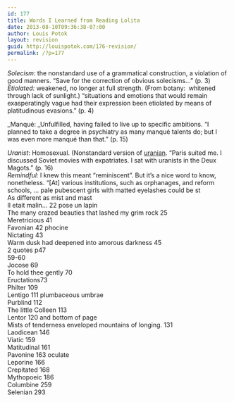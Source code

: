 ```yaml
---
id: 177
title: Words I Learned from Reading Lolita
date: 2013-08-10T09:36:38-07:00
author: Louis Potok
layout: revision
guid: http://louispotok.com/176-revision/
permalink: /?p=177
---
```

<div>
  <em>Solecism</em>: the nonstandard use of a grammatical construction, a violation of good manners. &#8220;Save for the correction of obvious solecisms&#8230;&#8221; (p. 3)
</div>

<div>
</div>

<div>
  <em>Etiolated:</em> weakened, no longer at full strength. (From botany:  whitened through lack of sunlight.) &#8220;situations and emotions that would remain exasperatingly vague had their expression been etiolated by means of platitudinous evasions.&#8221; (p. 4)
</div>

<div>
</div>

_Manqué: _Unfulfilled, having failed to live up to specific ambitions. &#8220;I planned to take a degree in psychiatry as many manqué talents do; but I was even more manqué than that.&#8221; (p. 15)

<div>
  <em>Uranist</em>: Homosexual. (Nonstandard version of <a href="http://en.wikipedia.org/wiki/Uranian">uranian</a>. &#8220;Paris suited me. I discussed Soviet movies with expatriates. I sat with uranists in the Deux Magots.&#8221; (p. 16)
</div>

<div>
</div>

<div>
  <em>Remindful:</em> I knew this meant &#8220;reminiscent&#8221;. But it&#8217;s a nice word to know, nonetheless. &#8220;[At] various institutions, such as orphanages, and reform schools, &#8230; pale pubescent girls with matted eyelashes could be st<em> </em>
</div>

<div>
</div>

<div>
  As different as mist and mast
</div>

<div>
  Il etait malin&#8230; 22 pose un lapin
</div>

<div>
  The many crazed beauties that lashed my grim rock 25
</div>

<div>
  Meretricious 41
</div>

<div>
  Favonian 42 phocine
</div>

<div>
  Nictating 43
</div>

<div>
  Warm dusk had deepened into amorous darkness 45
</div>

<div>
  2 quotes p47
</div>

<div>
  59-60
</div>

<div>
  Jocose 69
</div>

<div>
  To hold thee gently 70
</div>

<div>
  Eructations73
</div>

<div>
  Philter 109
</div>

<div>
  Lentigo 111 plumbaceous umbrae
</div>

<div>
  Purblind 112
</div>

<div>
  The little Colleen 113
</div>

<div>
  Lentor 120 and bottom of page
</div>

<div>
  Mists of tenderness enveloped mountains of longing. 131
</div>

<div>
  Laodicean 146
</div>

<div>
  Viatic 159
</div>

<div>
  Matitudinal 161
</div>

<div>
  Pavonine 163 oculate
</div>

<div>
  Leporine 166
</div>

<div>
  Crepitated 168
</div>

<div>
  Mythopoeic 186
</div>

<div>
  Columbine 259
</div>

<div>
  Selenian 293
</div>